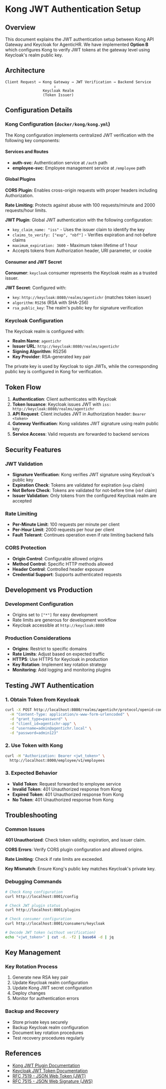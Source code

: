 # Kong JWT Authentication Setup

## Overview

This document explains the JWT authentication setup between Kong API Gateway and Keycloak for AgenticHR. We have implemented **Option B** which configures Kong to verify JWT tokens at the gateway level using Keycloak's realm public key.

## Architecture

```
Client Request → Kong Gateway → JWT Verification → Backend Service
                      ↓
                 Keycloak Realm
                 (Token Issuer)
```

## Configuration Details

### Kong Configuration (`docker/kong/kong.yml`)

The Kong configuration implements centralized JWT verification with the following key components:

#### Services and Routes
- **auth-svc**: Authentication service at `/auth` path
- **employee-svc**: Employee management service at `/employee` path

#### Global Plugins

**CORS Plugin**: Enables cross-origin requests with proper headers including Authorization.

**Rate Limiting**: Protects against abuse with 100 requests/minute and 2000 requests/hour limits.

**JWT Plugin**: Global JWT authentication with the following configuration:
- `key_claim_name: "iss"` - Uses the issuer claim to identify the key
- `claims_to_verify: ["exp", "nbf"]` - Verifies expiration and not-before claims
- `maximum_expiration: 3600` - Maximum token lifetime of 1 hour
- Accepts tokens from Authorization header, URI parameter, or cookie

#### Consumer and JWT Secret

**Consumer**: `keycloak` consumer represents the Keycloak realm as a trusted issuer.

**JWT Secret**: Configured with:
- `key`: `http://keycloak:8080/realms/agentichr` (matches token issuer)
- `algorithm`: `RS256` (RSA with SHA-256)
- `rsa_public_key`: The realm's public key for signature verification

### Keycloak Configuration

The Keycloak realm is configured with:
- **Realm Name**: `agentichr`
- **Issuer URL**: `http://keycloak:8080/realms/agentichr`
- **Signing Algorithm**: RS256
- **Key Provider**: RSA-generated key pair

The private key is used by Keycloak to sign JWTs, while the corresponding public key is configured in Kong for verification.

## Token Flow

1. **Authentication**: Client authenticates with Keycloak
2. **Token Issuance**: Keycloak issues JWT with `iss: http://keycloak:8080/realms/agentichr`
3. **API Request**: Client includes JWT in Authorization header: `Bearer <token>`
4. **Gateway Verification**: Kong validates JWT signature using realm public key
5. **Service Access**: Valid requests are forwarded to backend services

## Security Features

### JWT Validation
- **Signature Verification**: Kong verifies JWT signature using Keycloak's public key
- **Expiration Check**: Tokens are validated for expiration (`exp` claim)
- **Not Before Check**: Tokens are validated for not-before time (`nbf` claim)
- **Issuer Validation**: Only tokens from the configured Keycloak realm are accepted

### Rate Limiting
- **Per-Minute Limit**: 100 requests per minute per client
- **Per-Hour Limit**: 2000 requests per hour per client
- **Fault Tolerant**: Continues operation even if rate limiting backend fails

### CORS Protection
- **Origin Control**: Configurable allowed origins
- **Method Control**: Specific HTTP methods allowed
- **Header Control**: Controlled header exposure
- **Credential Support**: Supports authenticated requests

## Development vs Production

### Development Configuration
- Origins set to `["*"]` for easy development
- Rate limits are generous for development workflow
- Keycloak accessible at `http://keycloak:8080`

### Production Considerations
- **Origins**: Restrict to specific domains
- **Rate Limits**: Adjust based on expected traffic
- **HTTPS**: Use HTTPS for Keycloak in production
- **Key Rotation**: Implement key rotation strategy
- **Monitoring**: Add logging and monitoring plugins

## Testing JWT Authentication

### 1. Obtain Token from Keycloak
```bash
curl -X POST http://localhost:8080/realms/agentichr/protocol/openid-connect/token \
  -H "Content-Type: application/x-www-form-urlencoded" \
  -d "grant_type=password" \
  -d "client_id=agentichr-app" \
  -d "username=admin@agentichr.local" \
  -d "password=admin123"
```

### 2. Use Token with Kong
```bash
curl -H "Authorization: Bearer <jwt_token>" \
  http://localhost:8000/employee/v1/employees
```

### 3. Expected Behavior
- **Valid Token**: Request forwarded to employee service
- **Invalid Token**: 401 Unauthorized response from Kong
- **Expired Token**: 401 Unauthorized response from Kong
- **No Token**: 401 Unauthorized response from Kong

## Troubleshooting

### Common Issues

**401 Unauthorized**: Check token validity, expiration, and issuer claim.

**CORS Errors**: Verify CORS plugin configuration and allowed origins.

**Rate Limiting**: Check if rate limits are exceeded.

**Key Mismatch**: Ensure Kong's public key matches Keycloak's private key.

### Debugging Commands

```bash
# Check Kong configuration
curl http://localhost:8001/config

# Check JWT plugin status
curl http://localhost:8001/plugins

# Check consumer configuration
curl http://localhost:8001/consumers/keycloak

# Decode JWT token (without verification)
echo "<jwt_token>" | cut -d. -f2 | base64 -d | jq
```

## Key Management

### Key Rotation Process
1. Generate new RSA key pair
2. Update Keycloak realm configuration
3. Update Kong JWT secret configuration
4. Deploy changes
5. Monitor for authentication errors

### Backup and Recovery
- Store private keys securely
- Backup Keycloak realm configuration
- Document key rotation procedures
- Test recovery procedures regularly

## References

- [Kong JWT Plugin Documentation](https://docs.konghq.com/hub/kong-inc/jwt/)
- [Keycloak JWT Token Documentation](https://www.keycloak.org/docs/latest/server_admin/#_token-exchange)
- [RFC 7519 - JSON Web Token (JWT)](https://tools.ietf.org/html/rfc7519)
- [RFC 7515 - JSON Web Signature (JWS)](https://tools.ietf.org/html/rfc7515)
